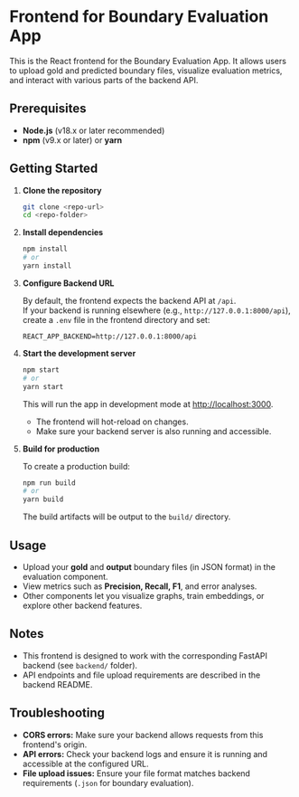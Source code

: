 # Frontend for Boundary Evaluation App

This is the React frontend for the Boundary Evaluation App. It allows users to upload gold and predicted boundary files, visualize evaluation metrics, and interact with various parts of the backend API.

## Prerequisites

- **Node.js** (v18.x or later recommended)
- **npm** (v9.x or later) or **yarn**

## Getting Started

1. **Clone the repository**

   ```bash
   git clone <repo-url>
   cd <repo-folder>
   ```

2. **Install dependencies**

   ```bash
   npm install
   # or
   yarn install
   ```

3. **Configure Backend URL**

   By default, the frontend expects the backend API at `/api`.  
   If your backend is running elsewhere (e.g., `http://127.0.0.1:8000/api`), create a `.env` file in the frontend directory and set:

   ```
   REACT_APP_BACKEND=http://127.0.0.1:8000/api
   ```

4. **Start the development server**

   ```bash
   npm start
   # or
   yarn start
   ```

   This will run the app in development mode at [http://localhost:3000](http://localhost:3000).

   - The frontend will hot-reload on changes.
   - Make sure your backend server is also running and accessible.

5. **Build for production**

   To create a production build:

   ```bash
   npm run build
   # or
   yarn build
   ```

   The build artifacts will be output to the `build/` directory.

## Usage

- Upload your **gold** and **output** boundary files (in JSON format) in the evaluation component.
- View metrics such as **Precision, Recall, F1**, and error analyses.
- Other components let you visualize graphs, train embeddings, or explore other backend features.

## Notes

- This frontend is designed to work with the corresponding FastAPI backend (see `backend/` folder).
- API endpoints and file upload requirements are described in the backend README.

## Troubleshooting

- **CORS errors:** Make sure your backend allows requests from this frontend's origin.
- **API errors:** Check your backend logs and ensure it is running and accessible at the configured URL.
- **File upload issues:** Ensure your file format matches backend requirements (`.json` for boundary evaluation).
